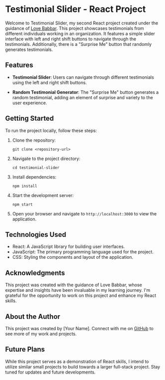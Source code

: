 # Testimonial Slider - React Project

Welcome to Testimonial Slider, my second React project created under the guidance of [Love Babbar](https://github.com/loveBabbar). This project showcases testimonials from different individuals working in an organization. It features a simple slider interface with left and right shift buttons to navigate through the testimonials. Additionally, there is a "Surprise Me" button that randomly generates testimonials.

## Features

- **Testimonial Slider**: Users can navigate through different testimonials using the left and right shift buttons.

- **Random Testimonial Generator**: The "Surprise Me" button generates a random testimonial, adding an element of surprise and variety to the user experience.

## Getting Started

To run the project locally, follow these steps:

1. Clone the repository:
   ```
   git clone <repository-url>
   ```

2. Navigate to the project directory:
   ```
   cd testimonial-slider
   ```

3. Install dependencies:
   ```
   npm install
   ```

4. Start the development server:
   ```
   npm start
   ```

5. Open your browser and navigate to `http://localhost:3000` to view the application.

## Technologies Used

- React: A JavaScript library for building user interfaces.
- JavaScript: The primary programming language used for the project.
- CSS: Styling the components and layout of the application.

## Acknowledgments

This project was created with the guidance of Love Babbar, whose expertise and insights have been invaluable in my learning journey. I'm grateful for the opportunity to work on this project and enhance my React skills.

## About the Author

This project was created by [Your Name]. Connect with me on [GitHub](https://github.com/pianist22) to see more of my work and projects.

## Future Plans

While this project serves as a demonstration of React skills, I intend to utilize similar small projects to build towards a larger full-stack project. Stay tuned for updates and future developments.


